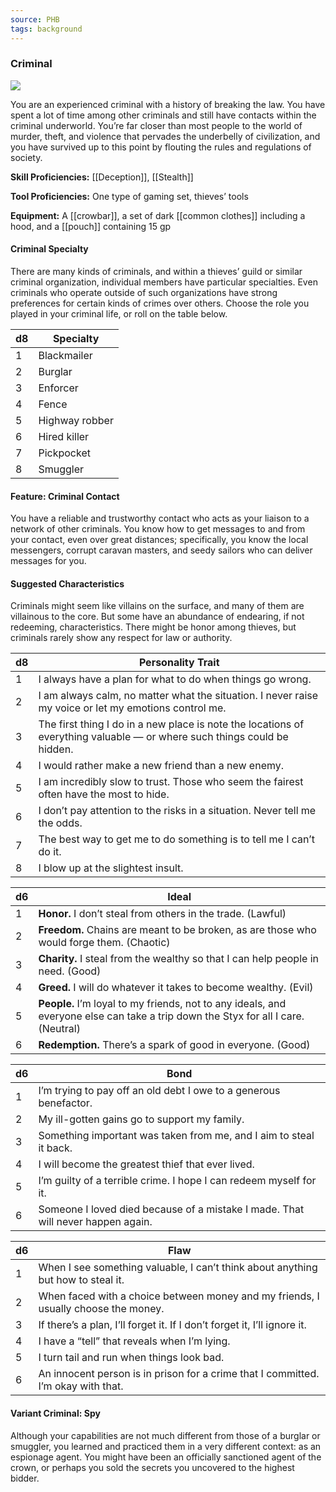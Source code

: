 ```yaml
---
source: PHB
tags: background
---
```

### Criminal

[![](https://www.dndbeyond.com/attachments/thumbnails/0/652/280/411/c4bg2.png)](https://www.dndbeyond.com/attachments/0/652/c4bg2.png)

You are an experienced criminal with a history of breaking the law. You have spent a lot of time among other criminals and still have contacts within the criminal underworld. You’re far closer than most people to the world of murder, theft, and violence that pervades the underbelly of civilization, and you have survived up to this point by flouting the rules and regulations of society.

**Skill Proficiencies:** [[Deception]], [[Stealth]]

**Tool Proficiencies:** One type of gaming set, thieves’ tools

**Equipment:** A [[crowbar]], a set of dark [[common clothes]] including a hood, and a [[pouch]] containing 15 gp

#### [](https://www.dndbeyond.com/sources/phb/personality-and-background#CriminalSpecialty)Criminal Specialty

There are many kinds of criminals, and within a thieves’ guild or similar criminal organization, individual members have particular specialties. Even criminals who operate outside of such organizations have strong preferences for certain kinds of crimes over others. Choose the role you played in your criminal life, or roll on the table below.

|d8|Specialty|
|---|---|
|1|Blackmailer|
|2|Burglar|
|3|Enforcer|
|4|Fence|
|5|Highway robber|
|6|Hired killer|
|7|Pickpocket|
|8|Smuggler|

#### [](https://www.dndbeyond.com/sources/phb/personality-and-background#FeatureCriminalContact)Feature: Criminal Contact

You have a reliable and trustworthy contact who acts as your liaison to a network of other criminals. You know how to get messages to and from your contact, even over great distances; specifically, you know the local messengers, corrupt caravan masters, and seedy sailors who can deliver messages for you.

#### [](https://www.dndbeyond.com/sources/phb/personality-and-background#SuggestedCharacteristics4)Suggested Characteristics

Criminals might seem like villains on the surface, and many of them are villainous to the core. But some have an abundance of endearing, if not redeeming, characteristics. There might be honor among thieves, but criminals rarely show any respect for law or authority.

|d8|Personality Trait|
|---|---|
|1|I always have a plan for what to do when things go wrong.|
|2|I am always calm, no matter what the situation. I never raise my voice or let my emotions control me.|
|3|The first thing I do in a new place is note the locations of everything valuable — or where such things could be hidden.|
|4|I would rather make a new friend than a new enemy.|
|5|I am incredibly slow to trust. Those who seem the fairest often have the most to hide.|
|6|I don’t pay attention to the risks in a situation. Never tell me the odds.|
|7|The best way to get me to do something is to tell me I can’t do it.|
|8|I blow up at the slightest insult.|

|d6|Ideal|
|---|---|
|1|**Honor.** I don’t steal from others in the trade. (Lawful)|
|2|**Freedom.** Chains are meant to be broken, as are those who would forge them. (Chaotic)|
|3|**Charity.** I steal from the wealthy so that I can help people in need. (Good)|
|4|**Greed.** I will do whatever it takes to become wealthy. (Evil)|
|5|**People.** I’m loyal to my friends, not to any ideals, and everyone else can take a trip down the Styx for all I care. (Neutral)|
|6|**Redemption.** There’s a spark of good in everyone. (Good)|

|d6|Bond|
|---|---|
|1|I’m trying to pay off an old debt I owe to a generous benefactor.|
|2|My ill-gotten gains go to support my family.|
|3|Something important was taken from me, and I aim to steal it back.|
|4|I will become the greatest thief that ever lived.|
|5|I’m guilty of a terrible crime. I hope I can redeem myself for it.|
|6|Someone I loved died because of a mistake I made. That will never happen again.|

|d6|Flaw|
|---|---|
|1|When I see something valuable, I can’t think about anything but how to steal it.|
|2|When faced with a choice between money and my friends, I usually choose the money.|
|3|If there’s a plan, I’ll forget it. If I don’t forget it, I’ll ignore it.|
|4|I have a “tell” that reveals when I’m lying.|
|5|I turn tail and run when things look bad.|
|6|An innocent person is in prison for a crime that I committed. I’m okay with that.|

#### Variant Criminal: Spy
Although your capabilities are not much different from those of a burglar or smuggler, you learned and practiced them in a very different context: as an espionage agent. You might have been an officially sanctioned agent of the crown, or perhaps you sold the secrets you uncovered to the highest bidder.